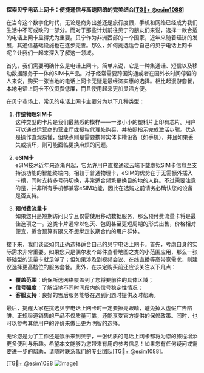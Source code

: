**探索贝宁电话上网卡：便捷通信与高速网络的完美结合[[TG💪+ @esim1088](https://t.me/s/esim1088)]**

在当今这个数字化时代，无论是商务出差还是旅行度假，手机和网络已经成为我们生活中不可或缺的一部分。而对于那些计划前往贝宁的朋友们来说，选择一款合适的电话上网卡显得尤为重要。贝宁作为非洲西部的一个国家，近年来随着经济的发展，其通信基础设施也在逐步完善。那么，如何挑选适合自己的贝宁电话上网卡呢？让我们一起来深入了解这一领域。

首先，我们需要明确什么是电话上网卡。简单来说，它是一种集通话、短信以及移动数据服务于一体的SIM卡产品。对于经常需要跨国沟通或者在国外长时间停留的人来说，购买一张当地的电话上网卡无疑是最经济实惠的选择。相比起漫游套餐，本地电话上网卡不仅资费低廉，而且使用起来更加灵活方便。

在贝宁市场上，常见的电话上网卡主要分为以下几种类型：

1. **传统物理SIM卡**  
   这种类型的卡片是我们最熟悉的模样——一张小小的塑料片上印有芯片。用户可以通过运营商的营业厅或授权代理处购买，并按照指示完成激活步骤。优点是操作直观易懂，但缺点则是需要携带实体卡槽设备（如手机），并且如果丢失或损坏，则可能面临更换麻烦的问题。

2. **eSIM卡**  
   eSIM技术近年来逐渐兴起，它允许用户直接通过云端下载虚拟SIM卡信息至支持该功能的智能终端内。相较于普通物理卡，eSIM的优势在于无需额外插入卡槽，同时支持多号码切换，非常适合频繁更换目的地的人群。不过需要注意的是，并非所有手机都兼容eSIM功能，因此在选购之前请务必确认您的设备是否支持。

3. **预付费流量卡**  
   如果您只是短期访问贝宁且仅需使用移动数据服务，那么预付费流量卡将是最佳选项之一。这类卡片通常以包天、包周甚至更短周期的形式出售，价格相对便宜，适合预算有限又不想绑定长期合约的用户群体。

接下来，我们谈谈如何正确选择适合自己的贝宁电话上网卡。首先，考虑自身的实际需求非常重要。如果您只是偶尔发个邮件查看地图之类的小范围应用，那么一张基础型的流量卡就足够了；但如果涉及到视频会议、在线直播等高带宽需求，则建议选择更高档位的服务套餐。此外，在决定购买前还应该关注以下几点：

- **覆盖范围**：确保所选网络覆盖到了您将要前往的具体区域；
- **信号强度**：了解当地不同时间段内的信号稳定性情况；
- **客服支持**：良好的售后服务能够在遇到问题时提供及时帮助。

最后，提醒大家在挑选贝宁电话上网卡时一定要擦亮眼睛，避免掉入虚假广告陷阱。正规渠道销售的产品不仅质量可靠，还能享受官方提供的保修政策。同时，也可以参考其他用户的评价来做出更为明智的选择。

无论您是为了工作还是娱乐来到贝宁，一张优质的电话上网卡都将为您的旅程增添更多便利与乐趣。希望本文能够为您带来有用的参考信息！如果您有任何疑问或需要进一步的帮助，请随时联系我们的专业团队[[TG💪+ @esim1088](https://t.me/s/esim1088)]。

[[TG💪+ @esim1088](https://t.me/s/esim1088) ![Image](https://i.postimg.cc/4NQfJmqS/Snipaste-2025-05-13-00-14-12.png)]
